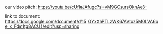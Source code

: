our video pitch: https://youtu.be/cUfIuJAfugc?si=vM9GCzursOknAe3-

link to document: https://docs.google.com/document/d/15_GYxXhPTLzWK67AVtxz5MOLVA6qe_x_Fdm1tg8ACU4/edit?usp=sharing
